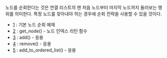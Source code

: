 노드를 순회한다는 것은 연결 리스트의 맨 처음 노드부터 마지막 노드까지 둘러보는 행위를 의미한다.
특정 노드를 찾아내야 하는 경우에 순회 전략을 사용할 수 있을 것이다.

* [1](https://github.com/TaekGeunLee/study_CS/blob/master/S1/22/22-1.md) : 기본 노드 순회 예제
* [2](https://github.com/TaekGeunLee/study_CS/blob/master/S1/22/22-2.md) : get_node() - 노드 인덱스 리턴 함수
* [3](https://github.com/TaekGeunLee/study_CS/blob/master/S1/22/22-3.md) : add() - 응용
* [4](https://github.com/TaekGeunLee/study_CS/blob/master/S1/22/22-4.md) : remove() - 응용
* [5](https://github.com/TaekGeunLee/study_CS/blob/master/S1/22/22-5.md) : add_to_ordered_list() - 응용
